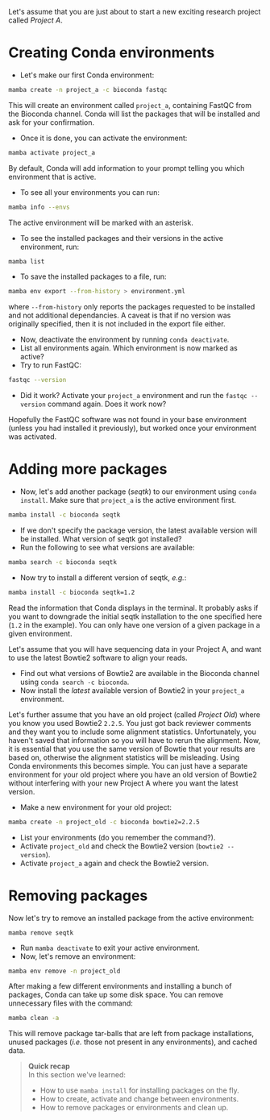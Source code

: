 Let's assume that you are just about to start a new exciting research project
called *Project A*.

# Creating Conda environments

* Let's make our first Conda environment:

```bash
mamba create -n project_a -c bioconda fastqc
```

This will create an environment called `project_a`, containing FastQC from the
Bioconda channel. Conda will list the packages that will be installed and ask
for your confirmation.

* Once it is done, you can activate the environment:

```bash
mamba activate project_a
```

By default, Conda will add information to your prompt telling you which
environment that is active.

* To see all your environments you can run:

```bash
mamba info --envs
```

The active environment will be marked with an asterisk.

* To see the installed packages and their versions in the active environment,
  run:

```bash
mamba list
```

* To save the installed packages to a file, run:

```bash
mamba env export --from-history > environment.yml
```

where `--from-history` only reports the packages requested to be installed 
and not additional dependancies. A caveat is that if no version was 
originally specified, then it is not included in the export file either.

* Now, deactivate the environment by running `conda deactivate`.
* List all environments again. Which environment is now marked as active?
* Try to run FastQC:

```bash
fastqc --version
```

* Did it work? Activate your `project_a` environment and run the `fastqc
  --version` command again. Does it work now?

Hopefully the FastQC software was not found in your base environment (unless
you had installed it previously), but worked once your environment was
activated.

# Adding more packages

* Now, let's add another package (*seqtk*) to our environment using `conda
  install`. Make sure that `project_a` is the active environment first.

```bash
mamba install -c bioconda seqtk
```

* If we don't specify the package version, the latest available version will be
  installed. What version of seqtk got installed?
* Run the following to see what versions are available:

```bash
mamba search -c bioconda seqtk
```

* Now try to install a different version of seqtk, *e.g.*:

```bash
mamba install -c bioconda seqtk=1.2
```

Read the information that Conda displays in the terminal. It probably asks if
you want to downgrade the initial seqtk installation to the one specified
here (`1.2` in the example). You can only have one version of a given package
in a given environment.

Let's assume that you will have sequencing data in your Project A, and want to
use the latest Bowtie2 software to align your reads.

* Find out what versions of Bowtie2 are available in the Bioconda channel using
  `conda search -c bioconda`.
* Now install the *latest* available version of Bowtie2 in your `project_a`
  environment.

Let's further assume that you have an old project (called *Project Old*) where
you know you used Bowtie2 `2.2.5`. You just got back reviewer comments and they
want you to include some alignment statistics. Unfortunately, you haven't saved
that information so you will have to rerun the alignment. Now, it is essential
that you use the same version of Bowtie that your results are based on,
otherwise the alignment statistics will be misleading. Using Conda environments
this becomes simple. You can just have a separate environment for your old
project where you have an old version of Bowtie2 without interfering with your
new Project A where you want the latest version.

* Make a new environment for your old project:

```bash
mamba create -n project_old -c bioconda bowtie2=2.2.5
```

* List your environments (do you remember the command?).
* Activate `project_old` and check the Bowtie2 version (`bowtie2 --version`).
* Activate `project_a` again and check the Bowtie2 version.

# Removing packages

Now let's try to remove an installed package from the active environment:

```
mamba remove seqtk
```

* Run `mamba deactivate` to exit your active environment.
* Now, let's remove an environment:

```bash
mamba env remove -n project_old
```

After making a few different environments and installing a bunch of packages,
Conda can take up some disk space. You can remove unnecessary files with the
command:

```bash
mamba clean -a
```

This will remove package tar-balls that are left from package installations,
unused packages (*i.e.* those not present in any environments), and cached
data.

> **Quick recap** <br>
> In this section we've learned:
>
> - How to use `mamba install` for installing packages on the fly.
> - How to create, activate and change between environments.
> - How to remove packages or environments and clean up.
